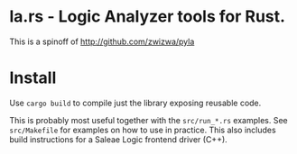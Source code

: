# la.rs - Logic Analyzer tools for Rust.

This is a spinoff of http://github.com/zwizwa/pyla


# Install

Use `cargo build` to compile just the library exposing reusable code.

This is probably most useful together with the `src/run_*.rs`
examples.  See `src/Makefile` for examples on how to use in practice.
This also includes build instructions for a Saleae Logic frontend
driver (C++).


